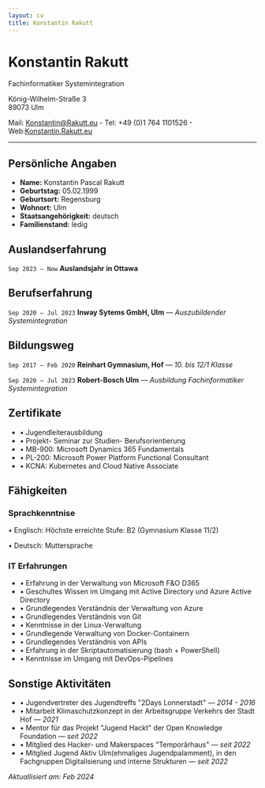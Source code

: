 ```yaml
---
layout: cv
title: Konstantin Rakutt
---
```

# Konstantin Rakutt
Fachinformatiker Systemintegration

König-Wilhelm-Straße 3<br/>
89073 Ulm<br/>

Mail: <a href="mailto:Konstantin@Rakutt.eu">Konstantin@Rakutt.eu</a> - Tel: +49 (0)1 764 1101526 - Web:<a href="https://Konstantin.Rakutt.eu">Konstantin.Rakutt.eu</a>


---

## Persönliche Angaben

* __Name:__ Konstantin Pascal Rakutt
* __Geburtstag:__ 05.02.1999
* __Geburtsort:__ Regensburg
* __Wohnort:__ Ulm
* __Staatsangehörigkeit:__ deutsch
* __Familienstand:__ ledig

## Auslandserfahrung

`Sep 2023 – Now`
__Auslandsjahr in Ottawa__ 

## Berufserfahrung

`Sep 2020 – Jul 2023`
__Inway Sytems GmbH, Ulm__ *— Auszubildender Systemintegration*

## Bildungsweg

`Sep 2017 – Feb 2020`
__Reinhart Gymnasium, Hof__ *— 10. bis 12/1 Klasse*

`Sep 2020 – Jul 2023`
__Robert-Bosch Ulm__ *— Ausbildung Fachinformatiker Systemintegration*


## Zertifikate

* • Jugendleiterausbildung 
* • Projekt- Seminar zur Studien- Berufsorientierung
* • MB-900: Microsoft Dynamics 365 Fundamentals
* • PL-200: Microsoft Power Platform Functional Consultant
* • KCNA: Kubernetes and Cloud Native Associate

## Fähigkeiten
### Sprachkenntnise

• Englisch: Höchste erreichte Stufe: B2 (Gymnasium Klasse 11/2)

• Deutsch: Muttersprache


### IT Erfahrungen 

* • Erfahrung in der Verwaltung von Microsoft F&O D365
* • Geschultes Wissen im Umgang mit Active Directory und Azure Active Directory
* • Grundlegendes Verständnis der Verwaltung von Azure
* • Grundlegendes Verständnis von Git
* • Kenntnisse in der Linux-Verwaltung
* • Grundlegende Verwaltung von Docker-Containern
* • Grundlegendes Verständnis von APIs
* • Erfahrung in der Skriptautomatisierung (bash + PowerShell)
* • Kenntnisse im Umgang mit DevOps-Pipelines

## Sonstige Aktivitäten

* • Jugendvertreter des Jugendtreffs "2Days Lonnerstadt" *— 2014 - 2016*
* • Mitarbeit Klimaschutzkonzept in der Arbeitsgruppe Verkehrs der Stadt Hof *— 2021*
* • Mentor für das Projekt "Jugend Hackt" der Open Knowledge Foundation *— seit 2022* 
* • Mitglied des Hacker- und Makerspaces "Temporärhaus" *— seit 2022* 
* • Mitglied Jugend Aktiv Ulm(ehmaliges Jugendpalamment), in den Fachgruppen Digitalisierung und interne Strukturen *— seit 2022* 




*Aktuallisiert am: Feb 2024*


